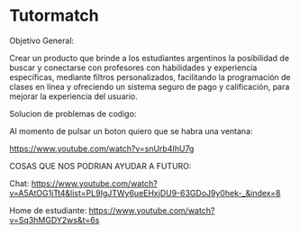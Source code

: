 # Tutormatch
Objetivo General:

Crear un producto que brinde a los estudiantes argentinos la posibilidad de buscar y conectarse con profesores con habilidades y experiencia específicas, mediante filtros personalizados, facilitando la programación de clases en línea y ofreciendo un sistema seguro de pago y calificación, para mejorar la experiencia del usuario.


Solucion de problemas de codigo:

Al momento de pulsar un boton quiero que se habra una ventana:

https://www.youtube.com/watch?v=snUrb4IhU7g



COSAS QUE NOS PODRIAN AYUDAR A FUTURO:

Chat:
https://www.youtube.com/watch?v=A5AtOG1jTt4&list=PL9IgJTWy6ueEHxjDU9-63GDoJ9y0hek-_&index=8

Home de estudiante:
https://www.youtube.com/watch?v=Sq3hMGDY2ws&t=6s


